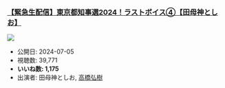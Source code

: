 ### [【緊急生配信】東京都知事選2024！ラストボイス④【田母神としお】](https://www.youtube.com/watch?v=wappac7MfkQ)
[![](https://img.youtube.com/vi/wappac7MfkQ/sddefault.jpg)](https://www.youtube.com/watch?v=wappac7MfkQ)
-   公開日: 2024-07-05
-   視聴数: 39,771
-   **いいね数: 1,175**
-   出演者: 田母神としお, [高橋弘樹](/rehacq_fan/people/高橋弘樹 "wikilink")
